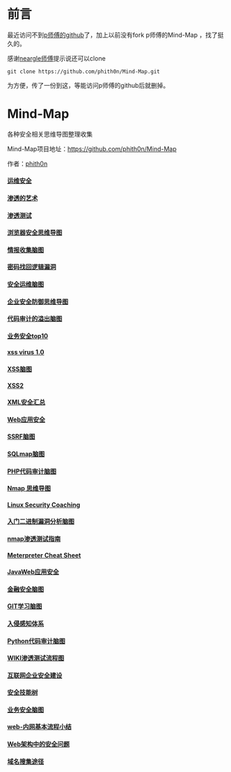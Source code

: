 # 前言
最近访问不到[p师傅的github](http://github.com/phith0n/)了，加上以前没有fork p师傅的Mind-Map
，找了挺久的。

感谢[neargle师傅](https://github.com/neargle)提示说还可以clone
```
git clone https://github.com/phith0n/Mind-Map.git
```

为方便，传了一份到这，等能访问p师傅的github后就删掉。


# Mind-Map
各种安全相关思维导图整理收集  

Mind-Map项目地址：https://github.com/phith0n/Mind-Map

作者：[phith0n](http://leavesongs.com/)

#### [运维安全](%E8%BF%90%E7%BB%B4%E5%AE%89%E5%85%A8.png)  
#### [渗透的艺术](%E6%B8%97%E9%80%8F%E7%9A%84%E8%89%BA%E6%9C%AF.jpg)
#### [渗透测试](%E6%B8%97%E9%80%8F%E6%B5%8B%E8%AF%95.png)  
#### [浏览器安全思维导图](%E6%B5%8F%E8%A7%88%E5%99%A8%E5%AE%89%E5%85%A8%E6%80%9D%E7%BB%B4%E5%AF%BC%E5%9B%BE.jpg)
#### [情报收集脑图](%E6%83%85%E6%8A%A5%E6%94%B6%E9%9B%86%E8%84%91%E5%9B%BE.png)
#### [密码找回逻辑漏洞](%E5%AF%86%E7%A0%81%E6%89%BE%E5%9B%9E%E9%80%BB%E8%BE%91%E6%BC%8F%E6%B4%9E.png)
#### [安全运维脑图](%E5%AE%89%E5%85%A8%E8%BF%90%E7%BB%B4%E8%84%91%E5%9B%BE.png)
#### [企业安全防御思维导图](%E4%BC%81%E4%B8%9A%E5%AE%89%E5%85%A8%E9%98%B2%E5%BE%A1%E6%80%9D%E7%BB%B4%E5%AF%BC%E5%9B%BE.png)
#### [代码审计的溢出脑图](%E4%BB%A3%E7%A0%81%E5%AE%A1%E8%AE%A1%E7%9A%84%E6%BA%A2%E5%87%BA%E8%84%91%E5%9B%BE.png)
#### [业务安全top10](%E4%B8%9A%E5%8A%A1%E5%AE%89%E5%85%A8top10.png)
#### [xss virus 1.0](xss%20virus%201.0.png)
#### [XSS脑图](XSS%E8%84%91%E5%9B%BE.png)
#### [XSS2](XSS2.png)
#### [XML安全汇总](XML%E5%AE%89%E5%85%A8%E6%B1%87%E6%80%BB.png)
#### [Web应用安全](Web%E5%BA%94%E7%94%A8%E5%AE%89%E5%85%A8%28By%20Neeao%29.jpg)
#### [SSRF脑图](SSRF%E8%84%91%E5%9B%BE.jpg)
#### [SQLmap脑图](SQLmap%E8%84%91%E5%9B%BE.jpg)
#### [PHP代码审计脑图](https://github.com/phith0n/Mind-Map/raw/master/PHP%E4%BB%A3%E7%A0%81%E5%AE%A1%E8%AE%A1%E8%84%91%E5%9B%BE.png)
#### [Nmap 思维导图](Nmap%20%E6%80%9D%E7%BB%B4%E5%AF%BC%E5%9B%BE.png)
#### [Linux Security Coaching](Linux%20Security%20Coaching.png)
#### [入门二进制漏洞分析脑图](入门二进制漏洞分析脑图.png)
#### [nmap渗透测试指南](nmap渗透测试指南.png)

#### [Meterpreter Cheat Sheet](Meterpreter%20Cheat%20%20Sheet.pdf)

#### [JavaWeb应用安全](JavaWeb应用安全.png)
#### [金融安全脑图](金融安全脑图.jpg)
#### [GIT学习脑图](GIT学习脑图.jpg)
#### [入侵感知体系](入侵感知体系.jpg)
#### [Python代码审计脑图](Python代码审计脑图.jpg)
#### [WIKI渗透测试流程图](WIKI渗透测试流程图.png)

#### [互联网企业安全建设](互联网企业安全建设.png)

#### [安全技能树](安全技能树.png)

#### [业务安全脑图](业务安全脑图.jpg)

#### [web-内网基本流程小结](web-内网基本流程小结.jpg)

#### [Web架构中的安全问题](Web架构中的安全问题.png)

#### [域名搜集途径](域名搜集途径.png)
